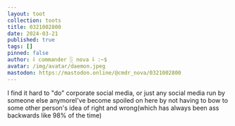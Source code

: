 ```yaml
---
layout: toot
collection: toots
title: 0321002800
date: 2024-03-21
published: true
tags: []
pinned: false
author: ⸸ commander ░ nova ⸸ :~$
avatar: /img/avatar/daemon.jpeg
mastodon: https://mastodon.online/@cmdr_nova/0321002800
---
```


I find it hard to "do" corporate social media, or just any social media run by someone else anymoreI've become spoiled on here by not having to bow to some other person's idea of right and wrong(which has always been ass backwards like 98% of the time)
